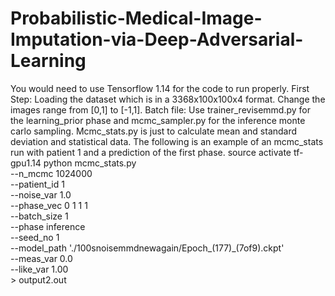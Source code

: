 # Probabilistic-Medical-Image-Imputation-via-Deep-Adversarial-Learning

You would need to use Tensorflow 1.14 for the code to run properly.
First Step: Loading the dataset which is in a 3368x100x100x4 format. Change the images range from [0,1] to [-1,1].
Batch file:
Use trainer_revisemmd.py for the learning_prior phase and mcmc_sampler.py for the inference monte carlo sampling. Mcmc_stats.py is just to calculate mean and standard deviation and statistical data.
The following is an example of an mcmc_stats run with patient 1 and a prediction of the first phase.
source activate tf-gpu1.14
python mcmc_stats.py \
        --n_mcmc 1024000 \
        --patient_id 1 \
        --noise_var 1.0 \
        --phase_vec 0 1 1 1    \
        --batch_size 1 \
        --phase inference \
        --seed_no 1 \
        --model_path './100snoisemmdnewagain/Epoch_(177)_(7of9).ckpt' \
        --meas_var 0.0 \
        --like_var 1.00 \
        > output2.out
